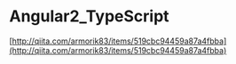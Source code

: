 # Angular2_TypeScript

[http://qiita.com/armorik83/items/519cbc94459a87a4fbba](http://qiita.com/armorik83/items/519cbc94459a87a4fbba)

